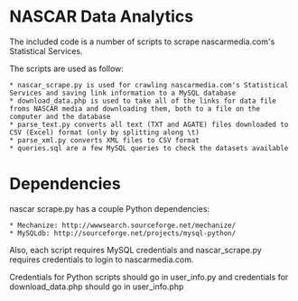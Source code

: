 NASCAR Data Analytics
==================================

The included code is a number of scripts to scrape nascarmedia.com's Statistical Services.

The scripts are used as follow:

	* nascar_scrape.py is used for crawling nascarmedia.com's Statistical Services and saving link information to a MySQL database
	* download_data.php is used to take all of the links for data file froms NASCAR media and downloading them, both to a file on the computer and the database
	* parse_text.py converts all text (TXT and AGATE) files downloaded to CSV (Excel) format (only by splitting along \t)
	* parse_xml.py converts XML files to CSV format
	* queries.sql are a few MySQL queries to check the datasets available



Dependencies
=================================

nascar scrape.py has a couple Python dependencies:

	* Mechanize: http://wwwsearch.sourceforge.net/mechanize/
	* MySQLdb: http://sourceforge.net/projects/mysql-python/

Also, each script requires MySQL credentials and nascar\_scrape.py requires credentials to login to nascarmedia.com.

Credentials for Python scripts should go in user\_info.py and credentials for download\_data.php should go in user\_info.php
